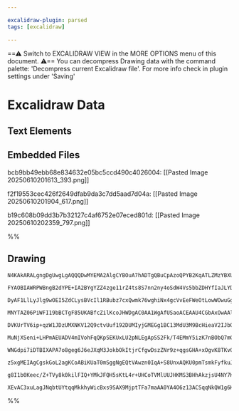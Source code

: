 ```yaml
---

excalidraw-plugin: parsed
tags: [excalidraw]

---
```

==⚠  Switch to EXCALIDRAW VIEW in the MORE OPTIONS menu of this document. ⚠== You can decompress Drawing data with the command palette: 'Decompress current Excalidraw file'. For more info check in plugin settings under 'Saving'


# Excalidraw Data

## Text Elements
## Embedded Files
bcb9bb49ebb68e834632e05bc5ccd490c4026004: [[Pasted Image 20250610201613_393.png]]

f2f19553cec426f2649dfab9da3c7dd5aad7d04a: [[Pasted Image 20250610201904_617.png]]

b19c608b09dd3b7b32127c4af6752e07eced801d: [[Pasted Image 20250610202359_797.png]]

%%
## Drawing
```compressed-json
N4KAkARALgngDgUwgLgAQQQDwMYEMA2AlgCYBOuA7hADTgQBuCpAzoQPYB2KqATLZMzYBXUtiRoIACyhQ4zZAHoFAc0JRJQgEYA6bGwC2CgF7N6hbEcK4OCtptbErHALRY8RMpWdx8Q1TdIEfARcZgRmBShcZQUebQBGAAYEmjoghH0EDihmbgBtcDBQMBKIEm4IAHUACQBxI1IAeShCAEdG5gBZAGFG4g0AZgBOei5+UthECsJ9aKRxyExuZwBW

FYAOBIAWRPWBngB2dYPE+IA2BYgYZZ4zge11rZ4ts8S7nn2ny4oSdW4Vs5bbZDHYfIaJLYDdZ8QqQSQIQjKaTcLYrIaXazKYLcRKXZhQUhsADWCG6bHwbFIFQJ1mYcFwgWyqRKkE0uGwROUhKEHGIZIpVIkNI4dIZWSgzNKADNCPh8ABlWDYiSCDySgQE4kISq/STcGEsiD4wkkxUwZXoVXlS7cpEccK5NDxS5senYNTXJ2JXGwiBc4RwACSxEdq

DyAF1LlLyJlg9wOEI5ZdCLysBVcIl1RBubz7cxQwmk76wghiNx4gcVvEeFWeOtLowWOwuGgVg2mKxOAA5ThifXek7rPYHC6+wjMAAi6Sgpe4UoIYUummEvIAosFMtkC4n8JchHBiLgZ2WnQctkNXokL+szmd676iBwifGd5cKRzZ2h5/hF8WolAhFDCBEF5FNlCzGVgjjCRNGwTQhk0TRzwQRC7wQPYXn2BBEhWWCVmwbBiHPRJsFBS8tizZh3HE

MNYTAZ06PiWFI19bBCTgF85UKABfcZilKcoJHWDgAC0AA1WgAfUSaoACEAAU4CGbAxOwAAlfQAEEVjE/Qs0mGiylmZR5l9JY0FWFY4mheIhniSE7gOGsGMNT1eESe4r1RAZUSOM4DgGNZvl1FE7geK8eA8+JzmGEdLnhRFkTQHyzm0IYhjrEdnNODYtgxDgsRon1DWNLV+UpalyBFelGQlJd2U5HM+XJCqhSq0Vaog2UFSVQyrTLPFNRJHViD+NA

DVKUrTV6ip+qzW1JDzUMXNKV12Q9ctvUuf192DUMIyjGMEGg1BC13MdU3M9BcHieaV2IJbOPOkqEE/VBq1OE4VkCibIEbTsW3e3Z2ybbtexo6LK0OHCBlHQ1xynYJjznBcECXe71wycVtyLQ190PZHT3PV5osheJ9jfFNnzQM63zYD8T1Qb9fxK/9AIqEDHAKrqoMZiApR4KVbLWAYxFI24BcBIZiHneDD1Fg5iGIFZcFwYhFYhXBKOo/JGIWejm

MuNjXSeni+LHPmAEUADV4mIVohFqQKpSEKUxLU2pNLEgApSS2Fk/T4EMmY5izK7nBObQ7mGQ5jgGA4hmGPLfTc2zNi2eI0R4CtIrPSs219H5Rr1NBUU2Oy0USEcznJ9ZbPihEkQlZKngSM4eAyvZ/IOA5qzh0pMQtYrJqG0kWsFdBhQ68UszZDkdt5cqJ+gdqapnqNurNC0jXJa0/xNbUQvGwaD63vrd4G30Fsep0XTdDavWHyAdqDEN8hYw1o1w

WNGdpi7iDTBIXAPA7o8geg6J6eJXqM3JokbOkItjrCfgwDszZNr9z+qgsGHA+xOgvK8TKv0yiTmnG9ZmaNfTLjAZjTcORIG+nxkeN6FZianDJlXZOhpHzU1Oq+B89MSSM3IYNI87MJCczAjzY6fNNC2WwK8dYmgrxKwGJoA4mh9jVgOKRXAUp/JWWwgcBAYhiBILttrAgNECgsnovrJiLIP6lGNhxGmO4eLgA/hAXAcA4CKiYdwfi0B4SZAqIeUg

z5xgMEIAgCgskGoL2agKCoABiKUaT0mSggNgEQtVAwzn0IqA+S8UnxAQKU0pmTsmkFyfkuJ88mrFLarSNeTJIlVJqRkAAYpvGaKoL6VJyeKPJGRClahGmNXgbTBnZGGQU0eZ9Zr9KmdUoZ+S1LCDtBA2+hQsnTKgLMxo99YCbWHrslZMz8mdM4FATp39ZRuQLk4vZsyrnZHlIQIwNFIrLI6foAAKlgKAmkiDKEBhAYIUo6o7PaaskZURSBAuqWwC

g8I1b0Keec/Z+TVy8k0kilFIQ+YMkJFQH5sKtL4r+UHCoTVMlUUJHKMS3BHhAkzjsU4NY7KIP7kaY2coACa5ZIr3BrO3HYPd1hDCcveUoRg2AGACb6egBAhBFW0DsKyIIzbQueWs+6N90C0siVyEg7zPn9mNaQU1M4XGoEec/K1xBOhsAATi3AmhghCNRpakgjTUD8UgLJckfNSDKDZAACmzgcagvAKwxqjTG5IKwACUWY1IIGUImBkNKw24EjQM

XEvAC3xuLagJNqbtUYtqqMkkhyWicBxs9SAX9MjptTFa7maAA0YA4O6z13ACSqqNkQW1g6KGGl7SEtAY6XRCCgI+GiY7K2QDsAAK2MTkeUva4DOtdb2j1ZDvU7PZC0Rgfz5X4EVYaAys10jYHrWMVigEoAGCpVMVxuNSjvkESjH847pSEgKXeh9v6WZftCEC+9hAz0XtNiUbi4BeJ0EguEAJCHuJAA==
```
%%